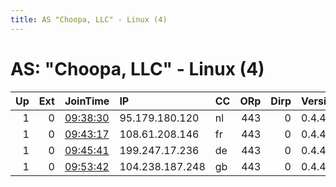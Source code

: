 ```yaml
---
title: AS "Choopa, LLC" - Linux (4)
---
```


# AS: "Choopa, LLC" - Linux (4)

|   Up |   Ext | JoinTime                                                                                            | IP              | CC   |   ORp |   Dirp | Version   | Contact   | Nickname   |   eFamMembers |
|-----:|------:|:----------------------------------------------------------------------------------------------------|:----------------|:-----|------:|-------:|:----------|:----------|:-----------|--------------:|
|    1 |     0 | [09:38:30](https://metrics.torproject.org/rs.html#details/D80881B7FF70EF25FB80BF93D92D6B4DB00F1175) | 95.179.180.120  | nl   |   443 |      0 | 0.4.4.6   | None      | Unnamed    |             1 |
|    1 |     0 | [09:43:17](https://metrics.torproject.org/rs.html#details/3F374C03762D182E421509621AC5E46474413A22) | 108.61.208.146  | fr   |   443 |      0 | 0.4.4.6   | None      | Unnamed    |             1 |
|    1 |     0 | [09:45:41](https://metrics.torproject.org/rs.html#details/B1DC56863C6A695E6E6EEF9FFA6F660234BD9537) | 199.247.17.236  | de   |   443 |      0 | 0.4.4.6   | None      | Unnamed    |             1 |
|    1 |     0 | [09:53:42](https://metrics.torproject.org/rs.html#details/C69AAF3F0BCA204A7EE4E680AE0C5F4C130287ED) | 104.238.187.248 | gb   |   443 |      0 | 0.4.4.6   | None      | Unnamed    |             1 |
